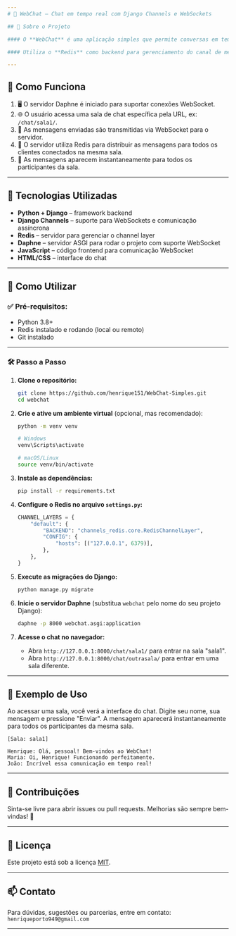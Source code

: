 ```yaml
---
# 📢 WebChat – Chat em tempo real com Django Channels e WebSockets

## 📌 Sobre o Projeto

#### O **WebChat** é uma aplicação simples que permite conversas em tempo real em salas de chat usando **Django Channels** e **WebSockets**.

#### Utiliza o **Redis** como backend para gerenciamento do canal de mensagens, e o servidor **Daphne** para suportar ASGI e WebSockets.

---
```


## 🔎 Como Funciona

1.  🖥️ O servidor Daphne é iniciado para suportar conexões WebSocket.
2.  🌐 O usuário acessa uma sala de chat específica pela URL, ex: `/chat/sala1/`.
3.  📩 As mensagens enviadas são transmitidas via WebSocket para o servidor.
4.  🔄 O servidor utiliza Redis para distribuir as mensagens para todos os clientes conectados na mesma sala.
5.  💬 As mensagens aparecem instantaneamente para todos os participantes da sala.

---

## 🧰 Tecnologias Utilizadas

- **Python + Django** – framework backend
- **Django Channels** – suporte para WebSockets e comunicação assíncrona
- **Redis** – servidor para gerenciar o channel layer
- **Daphne** – servidor ASGI para rodar o projeto com suporte WebSocket
- **JavaScript** – código frontend para comunicação WebSocket
- **HTML/CSS** – interface do chat

---

## 🚀 Como Utilizar

### ✅ Pré-requisitos:

- Python 3.8+
- Redis instalado e rodando (local ou remoto)
- Git instalado

---

### 🛠️ Passo a Passo

1.  **Clone o repositório:**

    ```bash
    git clone https://github.com/henrique151/WebChat-Simples.git
    cd webchat
    ```

2.  **Crie e ative um ambiente virtual** (opcional, mas recomendado):

    ```bash
    python -m venv venv

    # Windows
    venv\Scripts\activate

    # macOS/Linux
    source venv/bin/activate
    ```

3.  **Instale as dependências:**

    ```bash
    pip install -r requirements.txt
    ```

4.  **Configure o Redis no arquivo `settings.py`:**

    ```python
    CHANNEL_LAYERS = {
        "default": {
            "BACKEND": "channels_redis.core.RedisChannelLayer",
            "CONFIG": {
                "hosts": [("127.0.0.1", 6379)],
            },
        },
    }
    ```

5.  **Execute as migrações do Django:**

    ```bash
    python manage.py migrate
    ```

6.  **Inicie o servidor Daphne** (substitua `webchat` pelo nome do seu projeto Django):

    ```bash
    daphne -p 8000 webchat.asgi:application
    ```

7.  **Acesse o chat no navegador:**

    - Abra `http://127.0.0.1:8000/chat/sala1/` para entrar na sala "sala1".
    - Abra `http://127.0.0.1:8000/chat/outrasala/` para entrar em uma sala diferente.

---

## 💬 Exemplo de Uso

Ao acessar uma sala, você verá a interface do chat. Digite seu nome, sua mensagem e pressione "Enviar". A mensagem aparecerá instantaneamente para todos os participantes da mesma sala.

```
[Sala: sala1]

Henrique: Olá, pessoal! Bem-vindos ao WebChat!
Maria: Oi, Henrique! Funcionando perfeitamente.
João: Incrível essa comunicação em tempo real!
```

---

## 🤝 Contribuições

Sinta-se livre para abrir issues ou pull requests. Melhorias são sempre bem-vindas\! 💬

---

## 📄 Licença

Este projeto está sob a licença [MIT](https://www.google.com/search?q=LICENSE).

---

## 📫 Contato

Para dúvidas, sugestões ou parcerias, entre em contato: `henriqueporto949@gmail.com`

---
